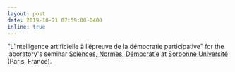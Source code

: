 ```yaml
---
layout: post
date: 2019-10-21 07:59:00-0400
inline: true
---
```


"L’intelligence artificielle à l’épreuve de la démocratie participative" for the laboratory's seminar [Sciences, Normes, Démocratie](https://snd.sorbonne-universite.fr) at [Sorbonne Université](https://www.sorbonne-universite.fr) (Paris, France).